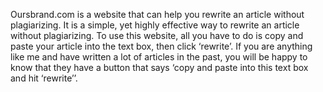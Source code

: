Oursbrand.com is a website that can help you rewrite an article without plagiarizing. It is a simple, yet highly effective way to rewrite an article without plagiarizing. To use this website, all you have to do is copy and paste your article into the text box, then click ‘rewrite’. If you are anything like me and have written a lot of articles in the past, you will be happy to know that they have a button that says ‘copy and paste into this text box and hit ‘rewrite’’.

